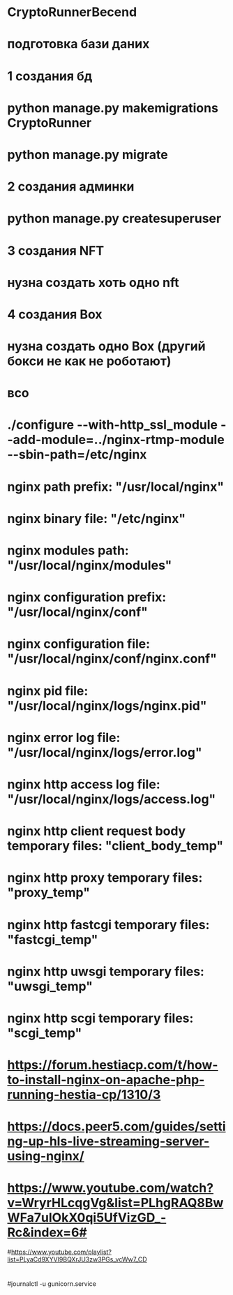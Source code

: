 # CryptoRunnerBecend
 
# подготовка бази даних 
# 1 создания бд
#     python manage.py makemigrations CryptoRunner
#     python manage.py migrate
# 2 создания админки
#     python manage.py createsuperuser
# 3 создания NFT
#     нузна создать хоть одно nft
# 4 создания Box
#     нузна создать одно Box (другий бокси не как не роботают)
# всо

#
#
#
# ./configure --with-http_ssl_module --add-module=../nginx-rtmp-module --sbin-path=/etc/nginx


#
#
# nginx path prefix: "/usr/local/nginx"
# nginx binary file: "/etc/nginx"
# nginx modules path: "/usr/local/nginx/modules"
# nginx configuration prefix: "/usr/local/nginx/conf"
# nginx configuration file: "/usr/local/nginx/conf/nginx.conf"
# nginx pid file: "/usr/local/nginx/logs/nginx.pid"
# nginx error log file: "/usr/local/nginx/logs/error.log"
# nginx http access log file: "/usr/local/nginx/logs/access.log"
# nginx http client request body temporary files: "client_body_temp"
# nginx http proxy temporary files: "proxy_temp"
# nginx http fastcgi temporary files: "fastcgi_temp"
# nginx http uwsgi temporary files: "uwsgi_temp"
# nginx http scgi temporary files: "scgi_temp"

# https://forum.hestiacp.com/t/how-to-install-nginx-on-apache-php-running-hestia-cp/1310/3
# https://docs.peer5.com/guides/setting-up-hls-live-streaming-server-using-nginx/
# https://www.youtube.com/watch?v=WryrHLcqgVg&list=PLhgRAQ8BwWFa7ulOkX0qi5UfVizGD_-Rc&index=6#
#https://www.youtube.com/playlist?list=PLyaCd9XYVI9BQXrJU3zw3PGs_vcWw7_CD
#
#
#
#journalctl  -u gunicorn.service
